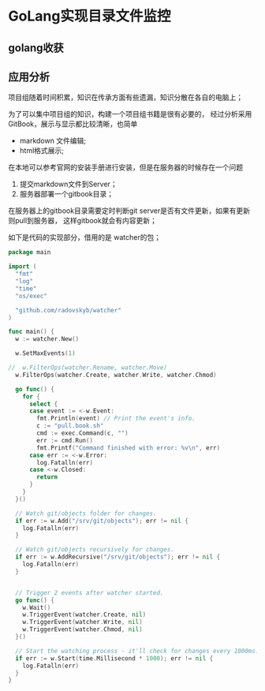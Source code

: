 # GoLang实现目录文件监控


## golang收获

## 应用分析

项目组随着时间积累，知识在传承方面有些遗漏，知识分散在各自的电脑上；  

为了可以集中项目组的知识，构建一个项目组书籍是很有必要的， 经过分析采用GitBook，展示与显示都比较清晰，也简单

- markdown 文件编辑;
- html格式展示;

在本地可以参考官网的安装手册进行安装，但是在服务器的时候存在一个问题

1. 提交markdown文件到Server；
2. 服务器部署一个gitbook目录；

在服务器上的gitbook目录需要定时判断git server是否有文件更新，如果有更新则pull到服务器， 这样gitbook就会有内容更新；

如下是代码的实现部分，借用的是 watcher的包；

```go
package main

import (
  "fmt"
  "log"
  "time"
  "os/exec"

  "github.com/radovskyb/watcher"
)

func main() {
  w := watcher.New()

  w.SetMaxEvents(1)

//  w.FilterOps(watcher.Rename, watcher.Move)
  w.FilterOps(watcher.Create, watcher.Write, watcher.Chmod)

  go func() {
    for {
      select {
      case event := <-w.Event:
        fmt.Println(event) // Print the event's info.
        c := "pull.book.sh"
        cmd := exec.Command(c, "")
        err := cmd.Run()
        fmt.Printf("Command finished with error: %v\n", err)
      case err := <-w.Error:
        log.Fatalln(err)
      case <-w.Closed:
        return
      }
    }
  }()

  // Watch git/objects folder for changes.
  if err := w.Add("/srv/git/objects"); err != nil {
    log.Fatalln(err)
  }

  // Watch git/objects recursively for changes.
  if err := w.AddRecursive("/srv/git/objects"); err != nil {
    log.Fatalln(err)
  }


  // Trigger 2 events after watcher started.
  go func() {
    w.Wait()
    w.TriggerEvent(watcher.Create, nil)
    w.TriggerEvent(watcher.Write, nil)
    w.TriggerEvent(watcher.Chmod, nil)
  }()

  // Start the watching process - it'll check for changes every 1000ms.
  if err := w.Start(time.Millisecond * 1000); err != nil {
    log.Fatalln(err)
  }
}

```